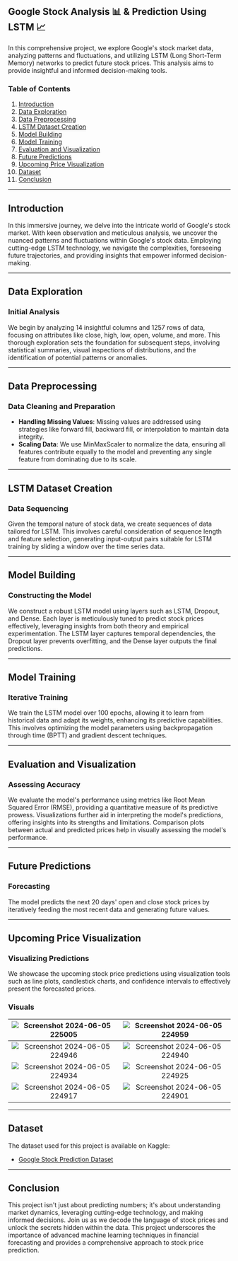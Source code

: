 ## Google Stock Analysis 📊 & Prediction Using LSTM 📈

In this comprehensive project, we explore Google's stock market data, analyzing patterns and fluctuations, and utilizing LSTM (Long Short-Term Memory) networks to predict future stock prices. This analysis aims to provide insightful and informed decision-making tools.

### Table of Contents

1. [Introduction](#introduction)
2. [Data Exploration](#data-exploration)
3. [Data Preprocessing](#data-preprocessing)
4. [LSTM Dataset Creation](#lstm-dataset-creation)
5. [Model Building](#model-building)
6. [Model Training](#model-training)
7. [Evaluation and Visualization](#evaluation-and-visualization)
8. [Future Predictions](#future-predictions)
9. [Upcoming Price Visualization](#upcoming-price-visualization)
10. [Dataset](#dataset)
11. [Conclusion](#conclusion)


---

## Introduction

In this immersive journey, we delve into the intricate world of Google's stock market. With keen observation and meticulous analysis, we uncover the nuanced patterns and fluctuations within Google's stock data. Employing cutting-edge LSTM technology, we navigate the complexities, foreseeing future trajectories, and providing insights that empower informed decision-making.

---

## Data Exploration

### Initial Analysis

We begin by analyzing 14 insightful columns and 1257 rows of data, focusing on attributes like close, high, low, open, volume, and more. This thorough exploration sets the foundation for subsequent steps, involving statistical summaries, visual inspections of distributions, and the identification of potential patterns or anomalies.

---

## Data Preprocessing

### Data Cleaning and Preparation

- **Handling Missing Values**: Missing values are addressed using strategies like forward fill, backward fill, or interpolation to maintain data integrity.
- **Scaling Data**: We use MinMaxScaler to normalize the data, ensuring all features contribute equally to the model and preventing any single feature from dominating due to its scale.

---

## LSTM Dataset Creation

### Data Sequencing

Given the temporal nature of stock data, we create sequences of data tailored for LSTM. This involves careful consideration of sequence length and feature selection, generating input-output pairs suitable for LSTM training by sliding a window over the time series data.

---

## Model Building

### Constructing the Model

We construct a robust LSTM model using layers such as LSTM, Dropout, and Dense. Each layer is meticulously tuned to predict stock prices effectively, leveraging insights from both theory and empirical experimentation. The LSTM layer captures temporal dependencies, the Dropout layer prevents overfitting, and the Dense layer outputs the final predictions.

---

## Model Training

### Iterative Training

We train the LSTM model over 100 epochs, allowing it to learn from historical data and adapt its weights, enhancing its predictive capabilities. This involves optimizing the model parameters using backpropagation through time (BPTT) and gradient descent techniques.

---

## Evaluation and Visualization

### Assessing Accuracy

We evaluate the model's performance using metrics like Root Mean Squared Error (RMSE), providing a quantitative measure of its predictive prowess. Visualizations further aid in interpreting the model's predictions, offering insights into its strengths and limitations. Comparison plots between actual and predicted prices help in visually assessing the model's performance.

---

## Future Predictions

### Forecasting

The model predicts the next 20 days' open and close stock prices by iteratively feeding the most recent data and generating future values.

---

## Upcoming Price Visualization

### Visualizing Predictions

We showcase the upcoming stock price predictions using visualization tools such as line plots, candlestick charts, and confidence intervals to effectively present the forecasted prices.



### Visuals

| ![Screenshot 2024-06-05 225005](https://github.com/virajbhutada/Google-Stock-Price-Forecasting-LSTM/assets/143819712/f6e89b00-4690-4df9-a648-5bfd75ab79f0) | ![Screenshot 2024-06-05 224959](https://github.com/virajbhutada/Google-Stock-Price-Forecasting-LSTM/assets/143819712/f3ac6779-af6c-4dbf-afe6-35a76934c365) |
|:---:|:---:|
| ![Screenshot 2024-06-05 224946](https://github.com/virajbhutada/Google-Stock-Price-Forecasting-LSTM/assets/143819712/63dcc3b7-0dfe-49c9-b398-1ca01fc73cc2) | ![Screenshot 2024-06-05 224940](https://github.com/virajbhutada/Google-Stock-Price-Forecasting-LSTM/assets/143819712/6b621270-4186-4afa-8445-f68042359ab9) |
| ![Screenshot 2024-06-05 224934](https://github.com/virajbhutada/Google-Stock-Price-Forecasting-LSTM/assets/143819712/7499ef1c-4f3c-426f-81ec-b501274ea2f0) | ![Screenshot 2024-06-05 224925](https://github.com/virajbhutada/Google-Stock-Price-Forecasting-LSTM/assets/143819712/ac928000-2bd9-4d7a-a5f5-e84e99cfc1a5) |
| ![Screenshot 2024-06-05 224917](https://github.com/virajbhutada/Google-Stock-Price-Forecasting-LSTM/assets/143819712/390264d2-92e9-4155-b542-6494ba346a2a) | ![Screenshot 2024-06-05 224901](https://github.com/virajbhutada/Google-Stock-Price-Forecasting-LSTM/assets/143819712/d36c4c58-4655-4cfe-8eb4-740b20966945) |

---

## Dataset

The dataset used for this project is available on Kaggle:
- [Google Stock Prediction Dataset](https://www.kaggle.com/datasets/shreenidhihipparagi/google-stock-prediction)

---

## Conclusion

This project isn't just about predicting numbers; it's about understanding market dynamics, leveraging cutting-edge technology, and making informed decisions. Join us as we decode the language of stock prices and unlock the secrets hidden within the data. This project underscores the importance of advanced machine learning techniques in financial forecasting and provides a comprehensive approach to stock price prediction.
